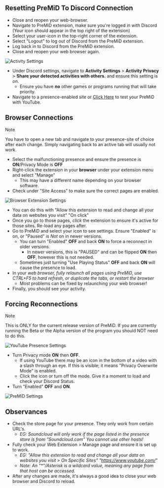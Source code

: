 ## Resetting PreMiD To Discord Connection

- Close and reopen your web-browser.
- Navigate to PreMiD extension, make sure you're logged in with Discord (Your icon should appear in the top right of the extension)
- Select your user-icon in the top-right corner of the extension.
- Select "Logout" to log out of Discord from the PreMiD extension.
- Log back in to Discord from the PreMiD extension.
- Close and reopen your web browser again.

![Activity Settings](/guide-images/gu-p1-activity.png)

- Under Discord settings, navigate to **Activity Settings** > **Activity Privacy** > **Share your detected activities with others.** and ensure this setting is _on_.
  - Ensure you have **no** other games or programs running that will take priority.
- Navigate to a presence-enabled site or [Click Here](https://www.youtube.com/watch?v=jNQXAC9IVRw) to test your PreMiD with YouTube.

## Browser Connections

> [!NOTE]
> You have to open a new tab and navigate to your presence-site of choice after each change. Simply navigating back to an active tab will usually not work. 

- Select the malfunctioning presence and ensure the presence is **ON**/Privacy Mode is **OFF**
- Right-click the extension in your **browser** under your extension menu and select "Manage"
  - This may have a different name depending on your browser software. 
- Check under "Site Access" to make sure the correct pages are enabled.

![Browser Extension Settings](/guide-images/gu-p1-browser.png)

- You can do this with "Allow this extension to read and change all your data on websites you visit" "On click"
- Once you go to those pages, _click_ the extension to ensure it's active for those sites. Re-load any pages after.
- Go to PreMiD and select your icon to see settings. Ensure "Enabled" is on, or "Paused" is _Not_ on in newer versions.
  - You can turn "Enabled" **OFF** and back **ON** to force a reconnect in older versions. 
    - In newer versions, this is "PAUSED" and can be flipped **ON** then **OFF**, however this is not needed. 
  - Sometimes just turning "Use Playing Status" **OFF** and back **ON** will cause the presence to load.
- In your _web browser, fully relaunch all pages using PreMiD, use CTRL+F5 to hard refresh, or duplicate the tabs, or restart the browser_
  - Most problems can be fixed by relaunching your web browser!
- Finally, you should see your activity.

## Forcing Reconnections

> [!NOTE]
> This is ONLY for the current release version of PreMiD. If you are currently running the Beta or the Alpha version of the program you should NOT need to do this. 

![YouTube Presence Settings](/guide-images/gu-p1-ytsetting.png)

- Turn Privacy mode **ON** then **OFF**. 
  - If using YouTube there may be an icon in the bottom of a video with a slash through an eye. If this is visible; it means "Privacy Overwrite Mode" is enabled. 
  - Click the icon or turn off the mode. Give it a moment to load and check your Discord Status.
- Turn "Enabled" **OFF** and **ON**. 

![PreMiD Settings](/guide-images/gu-p1-pmsetting.png)

## Observances

- Check the store page for your presence. They only work from certain URL's. 
  - _EG: Soundcloud will only work if the page listed in the presence store is from "Soundcloud.com" You cannot use other hosts!_
- Fully check your Web Extension > Manage page and ensure it is set up to work.
  - _EG: "Allow this extension to read and change all your data on websites you visit > On Specific Sites" "https://www.youtube.com/"_
  - _Note: An "\*"/Asterisk is a wildcard value, meaning any page from that host can be accessed._
- After any changes are made, it's always a good idea to close your web browser and Discord to reload.
